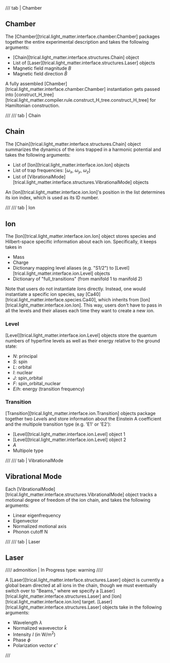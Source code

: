 /// tab | Chamber

## Chamber

The [Chamber][trical.light_matter.interface.chamber.Chamber] packages together the entire experimental description and takes the following arguments:

- [Chain][trical.light_matter.interface.structures.Chain] object
- List of [Laser][trical.light_matter.interface.structures.Laser] objects
- Magnetic field magnitude $B$
- Magnetic field direction $\hat{B}$

A fully assembled [Chamber][trical.light_matter.interface.chamber.Chamber] instantiation gets passed into [construct_H_tree][trical.light_matter.compiler.rule.construct_H_tree.construct_H_tree] for Hamiltonian construction.

///
/// tab | Chain

## Chain

The [Chain][trical.light_matter.interface.structures.Chain] object summarizes the dynamics of the ions trapped in a harmonic potential and takes the following arguments:

- List of [Ion][trical.light_matter.interface.ion.Ion] objects
- List of trap frequencies: [$\omega_x$, $\omega_y$, $\omega_z$]
- List of [VibrationalMode][trical.light_matter.interface.structures.VibrationalMode] objects

An [Ion][trical.light_matter.interface.ion.Ion]'s position in the list determines its ion index, which is used as its ID number.

///
/// tab | Ion

## Ion

The [Ion][trical.light_matter.interface.ion.Ion] object stores species and Hilbert-space specific information about each ion. Specifically, it keeps takes in

- Mass
- Charge
- Dictionary mapping level aliases (e.g. "S1/2") to [Level][trical.light_matter.interface.ion.Level] objects
- Dictionary of "full_transitions" (from manifold 1 to manifold 2)

Note that users do not instantiate *Ion*s directly. Instead, one would instantiate a specific ion species, say [Ca40][trical.light_matter.interface.species.Ca40], which inherits from [Ion][trical.light_matter.interface.ion.Ion]. This way, users don't have to pass in all the levels and their aliases each time they want to create a new ion.

### Level

[Level][trical.light_matter.interface.ion.Level] objects store the quantum numbers of hyperfine levels as well as their energy relative to the ground state:

- $N$: principal
- $S$: spin
- $L$: orbital
- $I$: nuclear
- $J$: spin_orbital
- $F$: spin_orbital_nuclear
- $E/h$: energy (transition frequency)

### Transition

[Transition][trical.light_matter.interface.ion.Transition] objects package together two *Level*s and store information about the Einstein A coefficient and the multipole transition type (e.g. 'E1' or 'E2'):

- [Level][trical.light_matter.interface.ion.Level] object 1
- [Level][trical.light_matter.interface.ion.Level] object 2
- $A$
- Multipole type

///
/// tab | VibrationalMode

## Vibrational Mode

Each [VibrationalMode][trical.light_matter.interface.structures.VibrationalMode] object tracks a motional degree of freedom of the ion chain, and takes the following arguments:

- Linear eigenfrequency
- Eigenvector
- Normalized motional axis
- Phonon cutoff N

///
/// tab | Laser

## Laser

<!-- prettier-ignore -->
//// admonition | In Progress
    type: warning
////

A [Laser][trical.light_matter.interface.structures.Laser] object is currently a global beam directed at all ions in the chain, though we must eventually switch over to "Beams," where we specify a [Laser][trical.light_matter.interface.structures.Laser] and [Ion][trical.light_matter.interface.ion.Ion] target. [Laser][trical.light_matter.interface.structures.Laser] objects take in the following arguments:

- Wavelength $\lambda$
- Normalized wavevector $\hat{k}$
- Intensity $I$ (in $\text{W}/\text{m}^2$)
- Phase $\phi$
- Polarization vector $\hat{\epsilon}$

///
